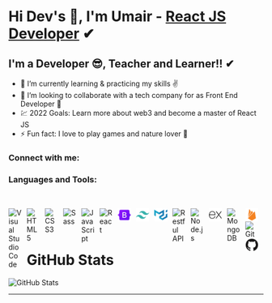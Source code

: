 # Hi Dev's 👋, I'm Umair - [React JS Developer][website] ✔

## I'm a Developer 😎, Teacher and Learner!! ✔

- 🌱 I’m currently learning & practicing my skills ✌
- 👯 I’m looking to collaborate with a tech company for as Front End Developer 🙂
- 💹 2022 Goals: Learn more about web3 and become a master of React JS
- ⚡ Fun fact: I love to play games and nature lover 💖

### Connect with me:

### Languages and Tools:

<br/>

[<img align="left" alt="Visual Studio Code" width="26px" title="VS Code" src="https://cdn.jsdelivr.net/gh/devicons/devicon/icons/vscode/vscode-original.svg" style="padding-right:10px;" />][vs-code]
[<img align="left" alt="HTML5" width="26px" title="HTML" src="https://cdn.jsdelivr.net/gh/devicons/devicon/icons/html5/html5-original.svg" style="padding-right:10px;" />][html]
[<img align="left" alt="CSS3" width="26px" title="CSS" src="https://cdn.jsdelivr.net/gh/devicons/devicon/icons/css3/css3-original.svg" style="padding-right:10px;" />][css]
[<img align="left" alt="Sass" width="26px" title="Sass"  src="https://cdn.jsdelivr.net/gh/devicons/devicon/icons/sass/sass-original.svg" style="padding-right:10px;" />][sass]
[<img align="left" alt="JavaScript" width="26px" title="JavaScript" src="https://cdn.jsdelivr.net/gh/devicons/devicon/icons/javascript/javascript-original.svg" style="padding-right:10px;" />][javascript]
[<img align="left" alt="React" width="26px" title="React JS"  src="https://cdn.jsdelivr.net/gh/devicons/devicon/icons/react/react-original.svg" style="padding-right:10px;" />][react]
[<img align="left" alt="Bootstarp" width="26px" title="Bootstrap" src="https://raw.githubusercontent.com/devicons/devicon/v2.15.1/icons/bootstrap/bootstrap-original.svg" style="padding-right:10px;" />][bootstrap]
[<img align="left" alt="Bootstarp" width="26px" title="Tailwind CSS" src="https://raw.githubusercontent.com/devicons/devicon/v2.15.1/icons/tailwindcss/tailwindcss-plain.svg" style="padding-right:10px;" />][tailwindcss]
[<img align="left" alt="Bootstarp" width="26px" title="Material UI*" src="https://raw.githubusercontent.com/devicons/devicon/v2.15.1/icons/materialui/materialui-original.svg" style="padding-right:10px;" />][materialUI]
[<img align="left" alt="Restful API" width="26px" title="Restful API"  src="https://restfulapi.net/wp-content/uploads/rest.png" style="padding-right:10px;" />][restapi]
[<img align="left" alt="Node.js" width="26px"  title="Node JS" src="https://cdn.jsdelivr.net/gh/devicons/devicon/icons/nodejs/nodejs-original.svg" style="padding-right:10px;" />][node]
[<img align="left" alt="express" width="26px"  title="Express JS" src="https://raw.githubusercontent.com/devicons/devicon/v2.15.1/icons/express/express-original.svg" style="padding-right:10px;" />][express]
[<img align="left" alt="MongoDB" width="26px"  title="MongoDB" src="https://cdn.jsdelivr.net/gh/devicons/devicon/icons/mongodb/mongodb-original.svg" style="padding-right:10px;" />][mongodb]
[<img align="left" alt="Firebase" width="26px" title="Firebase" src="https://raw.githubusercontent.com/devicons/devicon/v2.15.1/icons/firebase/firebase-plain.svg" style="padding-right:10px;" />][firebase]
[<img align="left" alt="Git" width="26px" title="Git" src="https://cdn.jsdelivr.net/gh/devicons/devicon/icons/git/git-original.svg" style="padding-right:10px;" />][git]
[<img align="left" alt="GitHub" width="26px" title="GitHub" src="https://raw.githubusercontent.com/devicons/devicon/v2.15.1/icons/github/github-original.svg" style="padding-right:10px;" />][github]

<br />
<br />

# GitHub Stats

![GitHub Stats](https://github-readme-stats.vercel.app/api?username=codewithumair&theme=radical)

---

[website]: https://portfolio-867.netlify.app/
[freecodecamp]: https://www.freecodecamp.org/codewithumair
[twitter]: https://twitter.com/Muhamma19512164
[linkedin]: https://www.linkedin.com/in/umair-amir-30b32721a/
[vs-code]: https://code.visualstudio.com/
[html]: https://www.w3schools.com/html/
[css]: https://www.w3schools.com/Css/
[sass]: https://sass-lang.com/
[javascript]: https://www.w3schools.com/js/DEFAULT.asp
[react]: https://reactjs.org/
[bootstrap]: https://getbootstrap.com/
[tailwindcss]: https://tailwindcss.com/
[materialUI]: https://mui.com/
[node]: https://nodejs.org/en/
[express]: https://expressjs.com/
[mongodb]: https://www.mongodb.com/https://code.visualstudio.com/
[firebase]: https://firebase.google.com/
[restapi]: https://restfulapi.net/
[git]: https://raw.githubusercontent.com/devicons/devicon/v2.15.1/icons/git/git-original.svg
[github]: https://github.com/
